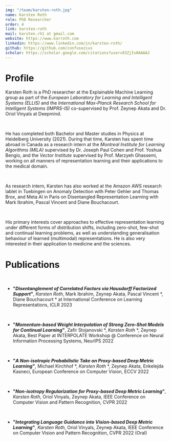 ```yaml
---
img: "/team/karsten-roth.jpg"
name: Karsten Roth
role: PhD Researcher
order: 4
link: karsten-roth
mail: karsten.rh1 at gmail.com
website: https://www.karroth.com
linkedin: https://www.linkedin.com/in/karsten-roth/
github: https://github.com/confusezius
scholar: https://scholar.google.com/citations?user=93ZjIs0AAAAJ
---
```


# Profile
Karsten Roth is a PhD researcher at the Explainable Machine Learning group as part of the _European Laboratory for Learning and Intelligent Systems (ELLIS)_ and the _International Max-Planck Research School for Intelligent Systems (IMPRS-IS)_ co-supervised by Prof. Zeynep Akata and Dr. Oriol Vinyals at Deepmind.

</br>

He has completed both Bachelor and Master studies in Physics at Heidelberg University (2021). 
During that time, Karsten has spent time abroad in Canada as a research intern at the _Montreal Institute for Learning Algorithms (MILA)_ supervised by Dr. Joseph Paul Cohen and Prof. Yoshua Bengio, and the _Vector Institute_ supervised by Prof. Marzyeh Ghassemi, working on all manners of representation learning and their applications to the medical domain. 

</br>

As research intern, Karsten has also worked at the Amazon AWS research lablet in Tuebingen on Anomaly Detection with Peter Gehler and Thomas Brox, and Meta AI in Paris on Disentangled Representation Learning with Mark Ibrahim, Pascal Vincent and Diane Bouchacourt.

</br>

His primary interests cover approaches to effective representation learning under different forms of distribution shifts, including zero-shot, few-shot and continual learning problems, as well as understanding generalisation behaviour of learned (multimodal) representations. He is also very interested in their application to medicine and the sciences.


# Publications

</br>

- __"_Disentanglement of Correlated Factors via Hausdorff Factorized Support_"__, _Karsten Roth_, Mark Ibrahim, Zeynep Akata, Pascal Vincent *, Diane Bouchacourt * at International Conference on Learning Representations, ICLR 2023

</br>

- __"_Momentum-based Weight Interpolation of Strong Zero-Shot Models for Continual Learning_"__, Zafir Stojanovski *, _Karsten Roth_ *, Zeynep Akata, Best Paper at INTERPOLATE Workshop @ Conference on Neural Information Processing Systems, NeurIPS 2022

</br>

- __"_A Non-isotropic Probabilistic Take on Proxy-based Deep Metric Learning_"__, Michael Kirchhof *, _Karsten Roth_ *, Zeynep Akata, Enkelejda Kasneci, European Conference on Computer Vision, ECCV 2022

</br>

- __"_Non-isotropy Regularization for Proxy-based Deep Metric Learning_"__, _Karsten Roth_, Oriol Vinyals, Zeynep Akata, IEEE Conference on Computer Vision and Pattern Recognition, CVPR 2022

</br>

- __"_Integrating Language Guidance into Vision-based Deep Metric Learning_"__, _Karsten Roth_, Oriol Vinyals, Zeynep Akata, IEEE Conference on Computer Vision and Pattern Recognition, CVPR 2022 (Oral)

